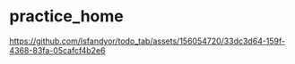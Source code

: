 # practice_home


https://github.com/Isfandyor/todo_tab/assets/156054720/33dc3d64-159f-4368-83fa-05cafcf4b2e6

